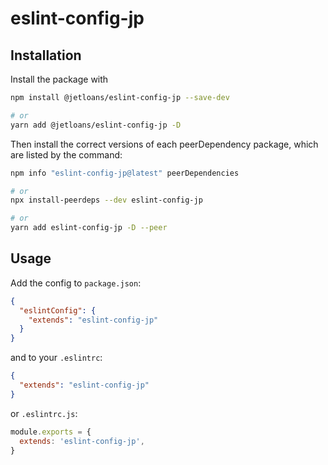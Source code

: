 # eslint-config-jp

## Installation

Install the package with

```sh
npm install @jetloans/eslint-config-jp --save-dev

# or
yarn add @jetloans/eslint-config-jp -D
```

Then install the correct versions of each peerDependency package, which are
listed by the command:

```sh
npm info "eslint-config-jp@latest" peerDependencies

# or
npx install-peerdeps --dev eslint-config-jp

# or
yarn add eslint-config-jp -D --peer
```

## Usage

Add the config to `package.json`:

```json
{
  "eslintConfig": {
    "extends": "eslint-config-jp"
  }
}
```

and to your `.eslintrc`:

```json
{
  "extends": "eslint-config-jp"
}
```

or `.eslintrc.js`:

```js
module.exports = {
  extends: 'eslint-config-jp',
}
```
